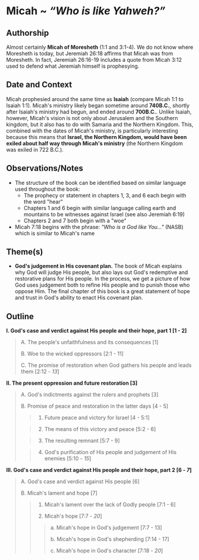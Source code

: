 # Micah ~ *“Who is like Yahweh?”*

## Authorship
Almost certainly **Micah of Moresheth** (1:1 and 3:1-4).  We do not know where Moresheth is today, but Jeremiah 26:18 affirms that Micah was from Moresheth.  In fact, Jeremiah 26:16-19 includes a quote from Micah 3:12 used to defend what Jeremiah himself is prophesying.

## Date and Context
Micah prophesied around the same time as **Isaiah** (compare Micah 1:1 to Isaiah 1:1).  Micah's ministry likely began sometime around **740B.C.**, shortly after Isaiah's ministry had begun, and ended around **700B.C.**.  Unlike Isaiah, however, Micah's vision is not only about Jerusalem and the Southern kingdom, but it also has to do with Samaria and the Northern Kingdom.  This, combined with the dates of Micah's ministry, is particularly interesting because this means that **Israel, the Northern Kingdom, would have been exiled about half way through Micah's ministry** (the Northern Kingdom was exiled in 722 B.C.).

## Observations/Notes
  - The structure of the book can be identified based on similar language used throughout the book:
      + The prophecy or statement in chapters 1, 3, and 6 each begin with the word "hear"
      + Chapters 1 and 6 begin with similar language calling earth and mountains to be witnesses against Israel (see also Jeremiah 6:19)
      + Chapters 2 and 7 both begin with a "woe"
  - Micah 7:18 begins with the phrase: *"Who is a God like You..."* (NASB)  which is similar to Micah's name

## Theme(s)
- **God's judgement in His covenant plan.**  The book of Micah explains why God will judge His people, but also lays out God's redemptive and restorative plans for His people.  In the process, we get a picture of how God uses judgement both to refine His people and to punish those who oppose Him.  The final chapter of this book is a great statement of hope and trust in God's ability to enact His covenant plan.

## Outline
**I. God's case and verdict against His people and their hope, part 1  [1 - 2]**

  > A. The people's unfaithfulness and its consequences  [1]
  > 
  > B. Woe to the wicked oppressors  [2:1 - 11]
  > 
  > C. The promise of restoration when God gathers his people and leads them  [2:12 - *13*]

**II. The present oppression and future restoration  [3]**

  > A. God's indictments against the rulers and prophets  [3]
  > 
  > B. Promise of peace and restoration in the latter days  [4 - 5]
  > 
  > > 1. Future peace and victory for Israel  [4 - 5:1]
  > 
  > > 2. The means of this victory and peace  [5:2 - 6]
  > 
  > > 3. The resulting remnant  [5:7 - 9]
  > 
  > > 4. God's purification of His people and judgement of His enemies  [5:10 - *15*]

**III. God's case and verdict against His people and their hope, part 2  [6 - *7*]**

  > A. God's case and verdict against His people  [6]
  > 
  > B. Micah's lament and hope  [7]
  > 
  > > 1. Micah's lament over the lack of Godly people  [7:1 - 6]
  > > 
  > > 2. Micah's hope  [7:7 - *20*]
  > > 
  > >  > a. Micah's hope in God's judgement  [7:7 - 13]
  > >  > 
  > >  > b. Micah's hope in God's shepherding  [7:14 - 17]
  > >  > 
  > >  > c. Micah's hope in God's character  [7:18 - *20*]

